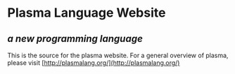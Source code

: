 # Plasma Language Website
## *a new programming language*

This is the source for the plasma website.
For a general overview of plasma, please visit
[http://plasmalang.org/](http://plasmalang.org/)


